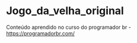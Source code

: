 # Jogo_da_velha_original
Conteúdo aprendido no curso do programador br  - https://programadorbr.com/
